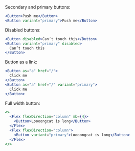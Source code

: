 Secondary and primary buttons:

```jsx padded
<Button>Push me</Button>
<Button variant="primary">Push me</Button>
```

Disabled buttons:

```jsx padded
<Button disabled>Can’t touch this</Button>
<Button variant="primary" disabled>
  Can’t touch this
</Button>
```

Button as a link:

```jsx padded
<Button as="a" href="/">
  Click me
</Button>
<Button as="a" href="/" variant="primary">
  Click me
</Button>
```

Full width button:

```jsx padded
<>
  <Flex flexDirection="column" mb={4}>
    <Button>Loooongcat is long</Button>
  </Flex>
  <Flex flexDirection="column">
    <Button variant="primary">Loooongcat is long</Button>
  </Flex>
</>
```
